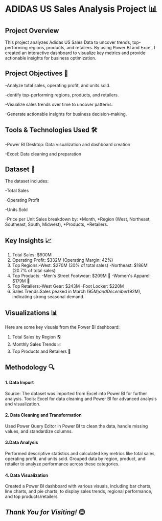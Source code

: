 # **ADIDAS US Sales Analysis Project** 📊
## **Project Overview**
This project analyzes Adidas US Sales Data to uncover trends, top-performing regions, products, and retailers. By using Power BI and Excel, I created an interactive dashboard to visualize key metrics and provide actionable insights for business optimization.
## **Project Objectives 🎯**
-Analyze total sales, operating profit, and units sold.

-dentify top-performing regions, products, and retailers.

-Visualize sales trends over time to uncover patterns.

-Generate actionable insights for business decision-making.
## **Tools & Technologies Used** 🛠️
-Power BI Desktop: Data visualization and dashboard creation

-Excel: Data cleaning and preparation
## **Dataset** 📂
The dataset includes:

-Total Sales

-Operating Profit

-Units Sold

-Price per Unit
Sales breakdown by:
*Month,
*Region (West, Northeast, Southeast, South, Midwest),
*Products,
*Retailers.
## **Key Insights** 📈
1. Total Sales: $900M
2. Operating Profit: $332M (Operating Margin: 42%)
3. Top Regions:-West: $270M (30% of total sales) -Northeast: $186M (20.7% of total sales)
4. Top Products: -Men's Street Footwear: $209M 👟 -Women's Apparel: $179M 👗
5. Top Retailers:-West Gear: $243M -Foot Locker: $220M
6. Sales Trends:Sales peaked in March ($95M) and December ($92M), indicating strong seasonal demand.
## **Visualizations** 📊

Here are some key visuals from the Power BI dashboard:
1. Total Sales by Region 🌎
2. Monthly Sales Trends 📈
3. Top Products and Retailers 🛒
  ## **Methodology** 🔍
#### **1. Data Import**
Source: The dataset was imported from Excel into Power BI for further analysis.
Tools: Excel for data cleaning and Power BI for advanced analysis and visualization.
#### **2. Data Cleaning and Transformation**
Used Power Query Editor in Power BI to clean the data, handle missing values, and standardize columns.
#### **3.Data Analysis**
Performed descriptive statistics and calculated key metrics like total sales, operating profit, and units sold.
Grouped data by region, product, and retailer to analyze performance across these categories.
#### **4. Data Visualization**
Created a Power BI dashboard with various visuals, including bar charts, line charts, and pie charts, to display sales trends, regional performance, and top products/retailers


## ***Thank You for Visiting!*** 😊
